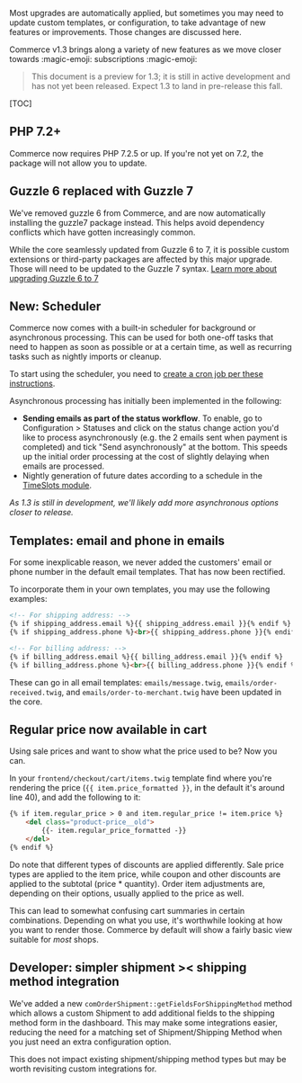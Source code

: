 Most upgrades are automatically applied, but sometimes you may need to update custom templates, or configuration, to take advantage of new features or improvements. Those changes are discussed here.

Commerce v1.3 brings along a variety of new features as we move closer towards :magic-emoji: subscriptions :magic-emoji:

> This document is a preview for 1.3; it is still in active development and has not yet been released. Expect 1.3 to land in pre-release this fall.

[TOC]

## PHP 7.2+

Commerce now requires PHP 7.2.5 or up. If you're not yet on 7.2, the package will not allow you to update.

## Guzzle 6 replaced with Guzzle 7

We've removed guzzle 6 from Commerce, and are now automatically installing the guzzle7 package instead. This helps avoid dependency conflicts which have gotten increasingly common.

While the core seamlessly updated from Guzzle 6 to 7, it is possible custom extensions or third-party packages are affected by this major upgrade. Those will need to be updated to the Guzzle 7 syntax. [Learn more about upgrading Guzzle 6 to 7](https://github.com/guzzle/guzzle/blob/master/UPGRADING.md#60-to-70)


## New: Scheduler

Commerce now comes with a built-in scheduler for background or asynchronous processing. This can be used for both one-off tasks that need to happen as soon as possible or at a certain time, as well as recurring tasks such as nightly imports or cleanup.

To start using the scheduler, you need to [create a cron job per these instructions](../Scheduler).

Asynchronous processing has initially been implemented in the following:

- **Sending emails as part of the status workflow**. To enable, go to Configuration > Statuses and click on the status change action you'd like to process asynchronously (e.g. the 2 emails sent when payment is completed) and tick "Send asynchronously" at the bottom. This speeds up the initial order processing at the cost of slightly delaying when emails are processed.
- Nightly generation of future dates according to a schedule in the [TimeSlots module](https://docs.modmore.com/en/Commerce/v1/Modules/TimeSlots/index.html).

_As 1.3 is still in development, we'll likely add more asynchronous options closer to release._

## Templates: email and phone in emails

For some inexplicable reason, we never added the customers' email or phone number in the default email templates. That has now been rectified.

To incorporate them in your own templates, you may use the following examples:

``` html
<!-- For shipping address: -->
{% if shipping_address.email %}{{ shipping_address.email }}{% endif %}
{% if shipping_address.phone %}<br>{{ shipping_address.phone }}{% endif %}

<!-- For billing address: -->
{% if billing_address.email %}{{ billing_address.email }}{% endif %}
{% if billing_address.phone %}<br>{{ billing_address.phone }}{% endif %}
```

These can go in all email templates: `emails/message.twig`, `emails/order-received.twig`, and `emails/order-to-merchant.twig` have been updated in the core.

## Regular price now available in cart

Using sale prices and want to show what the price used to be? Now you can.

In your `frontend/checkout/cart/items.twig` template find where you're rendering the price (`{{ item.price_formatted }}`, in the default it's around line 40), and add the following to it:

```html
{% if item.regular_price > 0 and item.regular_price != item.price %}
    <del class="product-price__old">
        {{- item.regular_price_formatted -}}
    </del>
{% endif %}
```

Do note that different types of discounts are applied differently. Sale price types are applied to the item price, while coupon and other discounts are applied to the subtotal (price * quantity). Order item adjustments are, depending on their options, usually applied to the price as well.

This can lead to somewhat confusing cart summaries in certain combinations. Depending on what you use, it's worthwhile looking at how you want to render those. Commerce by default will show a fairly basic view suitable for _most_ shops.

## Developer: simpler shipment >< shipping method integration

We've added a new `comOrderShipment::getFieldsForShippingMethod` method which allows a custom Shipment to add additional fields to the shipping method form in the dashboard. This may make some integrations easier, reducing the need for a matching set of Shipment/Shipping Method when you just need an extra configuration option.

This does not impact existing shipment/shipping method types but may be worth revisiting custom integrations for.



